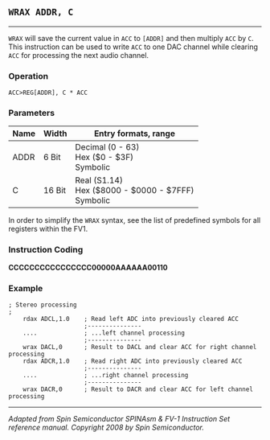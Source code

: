 ## `WRAX ADDR, C`

------------------

`WRAX` will save the current value in `ACC` to `[ADDR]` and then multiply `ACC` by `C`. This instruction can be used to write `ACC` to one DAC channel while clearing `ACC` for processing the next audio channel.

### Operation
`ACC­>REG[ADDR], C * ACC`

### Parameters
| Name  | Width | Entry formats, range                |
|-------|-------|-------------------------------------|
| ADDR  | 6 Bit | Decimal (0 - 63)<br>Hex ($0 - $3F)<br>Symbolic |
| C     | 16 Bit| Real (S1.14)<br>Hex ($8000 - $0000 - $7FFF)<br>Symbolic |

In order to simplify the `WRAX` syntax, see the list of predefined symbols for all registers within the FV­1.

### Instruction Coding
**CCCCCCCCCCCCCCCC00000AAAAAA00110**

### Example
```assembly
; Stereo processing
;
    rdax ADCL,1.0    ; Read left ADC into previously cleared ACC
                     ;---------------
    ....             ; ...left channel processing
                     ;---------------
    wrax DACL,0      ; Result to DACL and clear ACC for right channel processing
    rdax ADCR,1.0    ; Read right ADC into previously cleared ACC
                     ;---------------
    ....             ; ...right channel processing
                     ;---------------
    wrax DACR,0      ; Result to DACR and clear ACC for left channel processing
```

------------------
*Adapted from Spin Semiconductor SPINAsm & FV-1 Instruction Set reference manual. Copyright 2008 by Spin Semiconductor.*